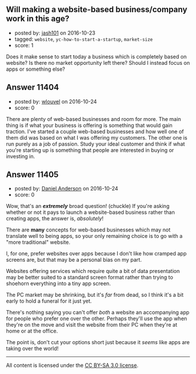 ## Will making a website-based business/company work in this age?

- posted by: [jash101](https://stackexchange.com/users/8634352/jash101) on 2016-10-23
- tagged: `website`, `yc-how-to-start-a-startup`, `market-size`
- score: 1

<p>Does it make sense to start today a business which is completely based on website? Is there no market opportunity left there?
Should I instead focus on apps or something else?</p>



## Answer 11404

- posted by: [wlouvel](https://stackexchange.com/users/9495821/wlouvel) on 2016-10-24
- score: 0

<p>There are plenty of web-based businesses and room for more. The main thing is if what your business is offering is something that would gain traction. I've started a couple web-based businesses and how well one of them did was based on what I was offering my customers. The other one is run purely as a job of passion. Study your ideal customer and think if what you're starting up is something that people are interested in buying or investing in.      </p>



## Answer 11405

- posted by: [Daniel Anderson](https://stackexchange.com/users/8398759/daniel-anderson) on 2016-10-24
- score: 0

<p>Wow, that's an <strong><em>extremely</em></strong> broad question! (chuckle)  If you're asking whether or not it pays to launch a website-based business rather than creating apps, the answer is, <em>absolutely</em>!</p>

<p>There are <strong>many</strong> concepts for web-based businesses which may not translate well to being apps, so your only remaining choice is to go with a "more traditional" website.  </p>

<p>I, for one, prefer websites over apps because I don't like how cramped app screens are, but that may be a personal bias on my part.</p>

<p>Websites offering services which require quite a bit of data presentation may be better suited to a standard screen format rather than trying to shoehorn everything into a tiny app screen.</p>

<p>The PC market may be shrinking, but it's <em>far</em> from dead, so I think it's a bit early to hold a funeral for it just yet.  </p>

<p>There's nothing saying you can't offer <em>both</em> a website an accompanying app for people who prefer one over the other.  Perhaps they'll use the app when they're on the move and visit the website from their PC when they're at home or at the office.</p>

<p>The point is, don't cut your options short just because it <em>seems</em> like apps are taking over the world!</p>




---

All content is licensed under the [CC BY-SA 3.0 license](https://creativecommons.org/licenses/by-sa/3.0/).
